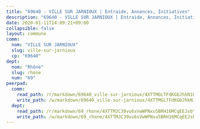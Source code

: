 ```yaml
---
title: "69640 - VILLE SUR JARNIOUX | Entraide, Annonces, Initiatives"
description: "69640 - VILLE SUR JARNIOUX | Entraide, Annonces, Initiatives"
date: 2020-01-11T14:09:21+09:00
collapsible: false
layout: commune
comm:
  nom: "VILLE SUR JARNIOUX"
  slug: ville-sur-jarnioux
  cp: "69640"
dept:
  nom: "Rhône"
  slug: rhone
  num: "69"
peerpad:
  comm:
    read_path: /r/markdown/69640_ville-sur-jarnioux/4XTTMGLTFdKGbJhkN1GogVgakxnY83W3rcqTHip9Xpb5gruDG
    write_path: /w/markdown/69640_ville-sur-jarnioux/4XTTMGLTFdKGbJhkN1GogVgakxnY83W3rcqTHip9Xpb5gruDG-K3TgUSKh3CGwNan2w6mzd1b4TV2kK8PvxKV9gcHk8azYFfGTqdPExd5rQwzow6eyYzDMJgpiDvJ2BoWskc6D6PxC8UrjKLg9RayCAYgkhJkGvP42c3Y5wg7Jfoe1DtbatBYYLAU6
  dept:
    read_path: /r/markdown/69_rhone/4XTTMJC39vu6sVwWPNxu5BRH16MCqEEJsbYu4RNyAxnNmNtVW
    write_path: /w/markdown/69_rhone/4XTTMJC39vu6sVwWPNxu5BRH16MCqEEJsbYu4RNyAxnNmNtVW-K3TgUzVUEXrXvc8NoaD9JfiBpc5MBFP7KZFqLEsm11xqJDEwSVMy7UACp2eYMzek3K6y2WLoyzq5xdKMZeizKNpfHbUBgJcoYSqfidBaPx8RcTCPmdCXhdgeLZLEYHVco5fHD6Pz
---
```


